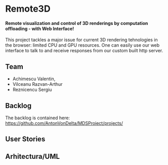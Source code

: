 # Remote3D
#### Remote visualization and control of 3D renderings by computation offloading - with Web Interface!
This project tackles a major issue for current 3D rendering tehnologies in the browser: limited CPU and GPU resources. 
One can easily use our web interface to talk to and receive responses from our custom built http server.


## Team
- Achimescu Valentin,
- Vilceanu Razvan-Arthur
- Reznicencu Sergiu

## Backlog
The backlog is contained here: https://github.com/AntonVonDelta/MDSProiect/projects/

## User Stories

## Arhitectura/UML
